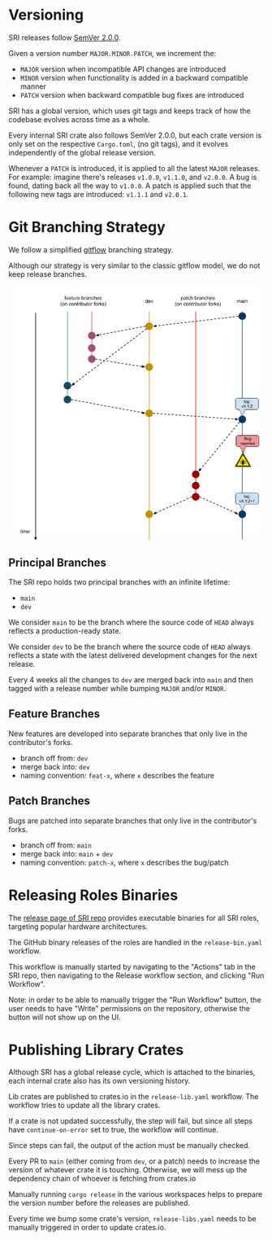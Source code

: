 # Versioning

SRI releases follow [SemVer 2.0.0](https://semver.org/).

Given a version number `MAJOR.MINOR.PATCH`, we increment the:
- `MAJOR` version when incompatible API changes are introduced
- `MINOR` version when functionality is added in a backward compatible manner
- `PATCH` version when backward compatible bug fixes are introduced

SRI has a global version, which uses git tags and keeps track of how the codebase evolves across time as a whole.

Every internal SRI crate also follows SemVer 2.0.0, but each crate version is only set on the respective `Cargo.toml`,
(no git tags), and it evolves independently of the global release version.

Whenever a `PATCH` is introduced, it is applied to all the latest `MAJOR` releases.
For example: imagine there's releases `v1.0.0`, `v1.1.0`, and `v2.0.0`. A bug is found, dating back all the way to `v1.0.0`.
A patch is applied such that the following new tags are introduced: `v1.1.1` and `v2.0.1`.

# Git Branching Strategy

We follow a simplified [gitflow](https://nvie.com/posts/a-successful-git-branching-model/) branching strategy.

Although our strategy is very similar to the classic gitflow model, we do not keep release branches.

![](git-branching.png)

## Principal Branches

The SRI repo holds two principal branches with an infinite lifetime:
- `main`
- `dev`

We consider `main` to be the branch where the source code of `HEAD` always reflects a production-ready state.

We consider `dev` to be the branch where the source code of `HEAD` always reflects a state with the latest delivered development changes for the next release.

Every 4 weeks all the changes to `dev` are merged back into `main` and then tagged with a release number while bumping `MAJOR` and/or `MINOR`.

## Feature Branches

New features are developed into separate branches that only live in the contributor's forks.

- branch off from: `dev`
- merge back into: `dev`
- naming convention: `feat-x`, where `x` describes the feature

## Patch Branches

Bugs are patched into separate branches that only live in the contributor's forks.

- branch off from: `main`
- merge back into: `main` + `dev`
- naming convention: `patch-x`, where `x` describes the bug/patch

# Releasing Roles Binaries

The [release page of SRI repo](https://github.com/stratum-mining/stratum/releases) provides executable binaries for all SRI roles, targeting popular hardware architectures.

The GitHub binary releases of the roles are handled in the `release-bin.yaml` workflow.

This workflow is manually started by navigating to the "Actions" tab in the SRI repo, then navigating to the Release workflow section, and clicking "Run Workflow".

Note: in order to be able to manually trigger the "Run Workflow" button, the user needs to have "Write" permissions on the repository, otherwise the button will not show up on the UI.

# Publishing Library Crates

Although SRI has a global release cycle, which is attached to the binaries, each internal crate also has its own versioning history.

Lib crates are published to crates.io in the `release-lib.yaml` workflow. The workflow tries to update all the library crates. 

If a crate is not updated successfully, the step will fail, but since all steps have `continue-on-error` set to true, the workflow will continue.

Since steps can fail, the output of the action must be manually checked.

Every PR to `main` (either coming from `dev`, or a patch) needs to increase the version of whatever crate it is touching. Otherwise, we will mess up the dependency chain of whoever is fetching from crates.io

Manually running `cargo release` in the various workspaces helps to prepare the version number before the releases are published.

Every time we bump some crate's version, `release-libs.yaml` needs to be manually triggered in order to update crates.io.
